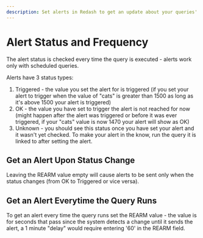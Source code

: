 ```yaml
---
description: Set alerts in Redash to get an update about your queries' status every time they run.
---
```


# Alert Status and Frequency

The alert status is checked every time the query is executed - alerts work only with scheduled queries.

Alerts have 3 status types:
1. Triggered - the value you set the alert for is triggered (if you set your alert to trigger when the value of "cats" is greater than 1500 as long as it's above 1500 your alert is triggered)
2. OK - the value you have set to trigger the alert is not reached for now (might happen after the alert was triggered or before it was ever triggered, if your "cats" value is now 1470 your alert will show as OK)
3. Unknown - you should see this status once you have set your alert and it wasn't yet checked. To make your alert in the know, run the query it is linked to after setting the alert.

## Get an Alert Upon Status Change

Leaving the REARM value empty will cause alerts to be sent only when the status changes (from OK to Triggered or vice versa).

## Get an Alert Everytime the Query Runs

To get an alert every time the query runs set the REARM value  - the value is for seconds that pass since the system detects a change until it sends the alert, a 1 minute "delay" would require entering '60' in the REARM field.
